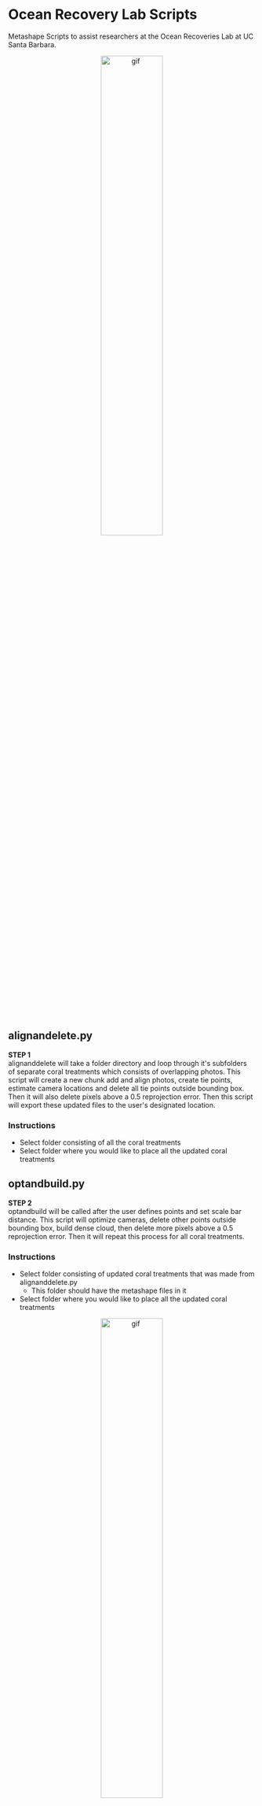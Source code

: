 # Ocean Recovery Lab Scripts
Metashape Scripts to assist researchers at the Ocean Recoveries Lab at UC Santa Barbara. <br>


<p align="center">
<img src="https://media.giphy.com/media/3og0IMh7rRNPtNSK9q/giphy.gif" width="50%" alt="gif">
</p>


## alignandelete.py
**STEP 1** <br>
alignanddelete will take a folder directory and loop through it's subfolders of separate coral treatments which consists of overlapping photos. This script will create a new chunk add and align photos, create tie points, estimate camera locations and delete all tie points outside bounding box. Then it will also delete pixels above a 0.5 reprojection error. Then this script will export these updated files to the user's designated location. 

### Instructions 
* Select folder consisting of all the coral treatments
* Select folder where you would like to place all the updated coral treatments

## optandbuild.py
**STEP 2** <br>
optandbuild will be called after the user defines points and set scale bar distance. This script will optimize cameras, delete other points outside bounding box, build dense cloud, then delete more pixels above a 0.5 reprojection error. Then it will repeat this process for all coral treatments.

### Instructions
* Select folder consisting of updated coral treatments that was made from alignanddelete.py
    * This folder should have the metashape files in it
* Select folder where you would like to place all the updated coral treatments

<p align="center">
<img src="OptAndBuildDemo.gif" width="50%" alt="gif">
</p>
